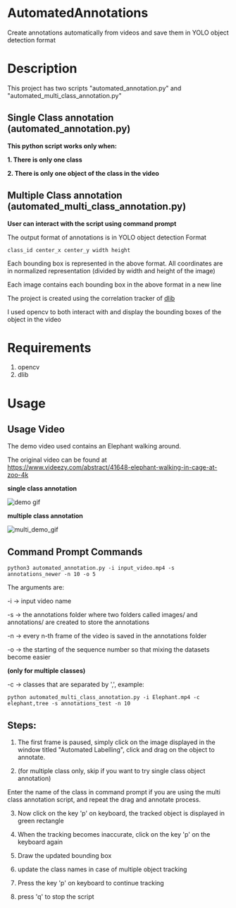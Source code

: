 # AutomatedAnnotations
Create annotations automatically from videos and save them in YOLO object detection format

# Description

This project has two scripts "automated_annotation.py" and "automated_multi_class_annotation.py"

## Single Class annotation (automated_annotation.py)

**This python script works only when:**

**1. There is only one class**

**2. There is only one object of the class in the video**

## Multiple Class annotation (automated_multi_class_annotation.py)

**User can interact with the script using command prompt**



The output format of annotations is in YOLO object detection Format

```
class_id center_x center_y width height
```

Each bounding box is represented in the above format. All coordinates are in normalized representation (divided by width and height of the image)

Each image contains each bounding box in the above format in a new line


The project is created using the correlation tracker of [dlib](http://dlib.net/)


I used opencv to both interact with and display the bounding boxes of the object in the video

# Requirements

1. opencv
2. dlib

# Usage

## Usage Video

The demo video used contains an Elephant walking around.

The original video can be found at https://www.videezy.com/abstract/41648-elephant-walking-in-cage-at-zoo-4k

**single class annotation**

![demo gif](elephant_annotation_demo.gif)


**multiple class annotation**

![multi_demo_gif](multi_tracking_demo.gif)


## Command Prompt Commands

```
python3 automated_annotation.py -i input_video.mp4 -s annotations_newer -n 10 -o 5
```
The arguments are:

-i -> input video name

-s -> the annotations folder where two folders called images/ and annotations/ are created to store the annotations

-n -> every n-th frame of the video is saved in the annotations folder

-o -> the starting of the sequence number so that mixing the datasets become easier

**(only for multiple classes)**

-c -> classes that are separated by ',', example:

```
python automated_multi_class_annotation.py -i Elephant.mp4 -c elephant,tree -s annotations_test -n 10
```

## Steps:

1. The first frame is paused, simply click on the image displayed in the window titled "Automated Labelling", click and drag on the object to annotate. 

2. (for multiple class only, skip if you want to try single class object annotation) 

Enter the name of the class in command prompt if you are using the multi class annotation script, and repeat the drag and annotate process.

3. Now click on the key 'p' on keyboard, the tracked object is displayed in green rectangle

4. When the tracking becomes inaccurate, click on the key 'p' on the keyboard again

5. Draw the updated bounding box

6. update the class names in case of multiple object tracking 

7. Press the key 'p' on keyboard to continue tracking

8. press 'q' to stop the script
